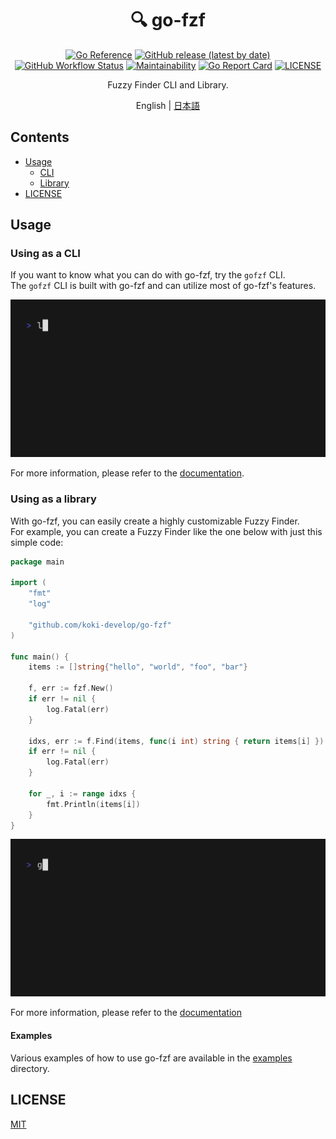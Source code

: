 <h1 align="center">🔍 go-fzf</h1>

<p align="center">
<a href="https://pkg.go.dev/github.com/koki-develop/go-fzf"><img src="https://pkg.go.dev/badge/github.com/koki-develop/go-fzf.svg" alt="Go Reference"></a>
<a href="https://github.com/koki-develop/go-fzf/releases/latest"><img src="https://img.shields.io/github/v/release/koki-develop/go-fzf?style=flat-square" alt="GitHub release (latest by date)"></a>
<a href="https://github.com/koki-develop/go-fzf/actions/workflows/ci.yml"><img src="https://img.shields.io/github/actions/workflow/status/koki-develop/go-fzf/ci.yml?logo=github&amp;style=flat-square" alt="GitHub Workflow Status"></a>
<a href="https://codeclimate.com/github/koki-develop/go-fzf/maintainability"><img src="https://img.shields.io/codeclimate/maintainability/koki-develop/go-fzf?style=flat-square&amp;logo=codeclimate" alt="Maintainability"></a>
<a href="https://goreportcard.com/report/github.com/koki-develop/go-fzf"><img src="https://goreportcard.com/badge/github.com/koki-develop/go-fzf?style=flat-square" alt="Go Report Card"></a>
<a href="./LICENSE"><img src="https://img.shields.io/github/license/koki-develop/go-fzf?style=flat-square" alt="LICENSE"></a>
</p>

<p align="center">
Fuzzy Finder CLI and Library.
</p>

<p align="center">
English | <a href="./README.ja.md">日本語</a>
</p>

## Contents

- [Usage](#usage)
  - [CLI](#using-as-a-cli)
  - [Library](#using-as-a-library)
- [LICENSE](#license)

## Usage

### Using as a CLI

If you want to know what you can do with go-fzf, try the `gofzf` CLI.  
The `gofzf` CLI is built with go-fzf and can utilize most of go-fzf's features.

![](/docs/cli/demo.gif)

For more information, please refer to the [documentation](./docs/cli/README.md).

### Using as a library

With go-fzf, you can easily create a highly customizable Fuzzy Finder.  
For example, you can create a Fuzzy Finder like the one below with just this simple code:

```go
package main

import (
	"fmt"
	"log"

	"github.com/koki-develop/go-fzf"
)

func main() {
	items := []string{"hello", "world", "foo", "bar"}

	f, err := fzf.New()
	if err != nil {
		log.Fatal(err)
	}

	idxs, err := f.Find(items, func(i int) string { return items[i] })
	if err != nil {
		log.Fatal(err)
	}

	for _, i := range idxs {
		fmt.Println(items[i])
	}
}
```

![](./examples/basic/demo.gif)

For more information, please refer to the [documentation](./docs/library/README.md)

#### Examples

Various examples of how to use go-fzf are available in the [examples](./examples/) directory.

## LICENSE

[MIT](./LICENSE)
